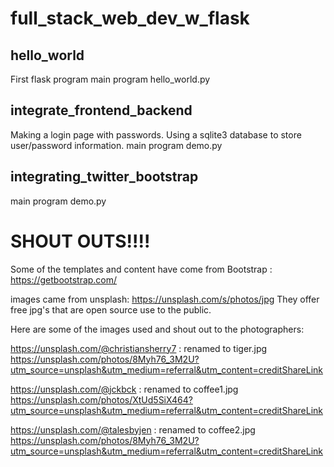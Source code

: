 # full_stack_web_dev_w_flask
## hello_world
First flask program
main program hello_world.py

## integrate_frontend_backend
Making a login page with passwords. Using a sqlite3 database to store user/password information.
main program demo.py

## integrating_twitter_bootstrap

main program demo.py

# SHOUT OUTS!!!!
Some of the templates and content have come from Bootstrap : https://getbootstrap.com/

images came from unsplash: https://unsplash.com/s/photos/jpg 
They offer free jpg's that are open source use to the public.

Here are some of the images used and shout out to the photographers:

https://unsplash.com/@christiansherry7  :  renamed to tiger.jpg
https://unsplash.com/photos/8Myh76_3M2U?utm_source=unsplash&utm_medium=referral&utm_content=creditShareLink


https://unsplash.com/@jckbck  :  renamed to coffee1.jpg
https://unsplash.com/photos/XtUd5SiX464?utm_source=unsplash&utm_medium=referral&utm_content=creditShareLink


https://unsplash.com/@talesbyjen :  renamed to coffee2.jpg
https://unsplash.com/photos/8Myh76_3M2U?utm_source=unsplash&utm_medium=referral&utm_content=creditShareLink


